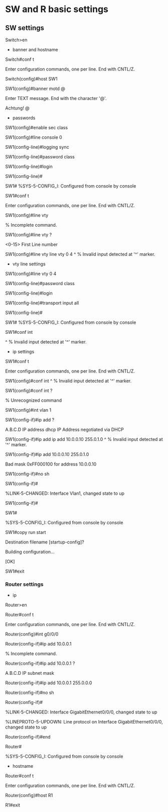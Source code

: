 # SW and R basic settings

## SW settings

Switch>en
 - banner and hostname
 
Switch#conf t

Enter configuration commands, one per line.  End with CNTL/Z.

Switch(config)#host SW1

SW1(config)#banner motd @

Enter TEXT message.  End with the character '@'.

Achtung! @
- passwords
 
SW1(config)#enable sec class

SW1(config)#line console 0

SW1(config-line)#logging sync

SW1(config-line)#password class

SW1(config-line)#login

SW1(config-line)#

SW1#
%SYS-5-CONFIG_I: Configured from console by console

SW1#conf t

Enter configuration commands, one per line.  End with CNTL/Z.

SW1(config)#line vty

% Incomplete command.

SW1(config)#line vty ?

<0-15>  First Line number

SW1(config)#line vty line vty 0 4
                     ^
% Invalid input detected at '^' marker.
 - vty line settings
 
SW1(config)#line vty 0 4

SW1(config-line)#password class

SW1(config-line)#login

SW1(config-line)#transport input all

SW1(config-line)#

SW1#
%SYS-5-CONFIG_I: Configured from console by console

SW1#conf int

^
% Invalid input detected at '^' marker.
 - ip settings
 
SW1#conf t

Enter configuration commands, one per line.  End with CNTL/Z.

SW1(config)#conf int
             ^
% Invalid input detected at '^' marker.
	
SW1(config)#conf int ?

% Unrecognized command

SW1(config)#int vlan 1

SW1(config-if)#ip add ?

A.B.C.D  IP address
  dhcp     IP Address negotiated via DHCP

SW1(config-if)#ip add ip add 10.0.0.10 255.0.1.0
                      ^
% Invalid input detected at '^' marker.
	
SW1(config-if)#ip add 10.0.0.10 255.0.1.0

Bad mask 0xFF000100 for address 10.0.0.10

SW1(config-if)#no sh

SW1(config-if)#

%LINK-5-CHANGED: Interface Vlan1, changed state to up

SW1(config-if)#

SW1#

%SYS-5-CONFIG_I: Configured from console by console

SW1#copy run start

Destination filename [startup-config]? 

Building configuration...

[OK]

SW1#exit

### Router settings
 - ip 
 
Router>en

Router#conf t

Enter configuration commands, one per line.  End with CNTL/Z.

Router(config)#int g0/0/0

Router(config-if)#ip add 10.0.0.1

% Incomplete command.

Router(config-if)#ip add 10.0.0.1 ?

A.B.C.D  IP subnet mask

Router(config-if)#ip add 10.0.0.1 255.0.0.0

Router(config-if)#no sh


Router(config-if)#

%LINK-5-CHANGED: Interface GigabitEthernet0/0/0, changed state to up

%LINEPROTO-5-UPDOWN: Line protocol on Interface GigabitEthernet0/0/0, changed state to up

Router(config-if)#end

Router#

%SYS-5-CONFIG_I: Configured from console by console
- hostname
 
Router#conf t

Enter configuration commands, one per line.  End with CNTL/Z.

Router(config)#host R1


R1#exit
